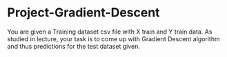 # Project-Gradient-Descent

You are given a Training dataset csv file with X train and Y train data. As studied in lecture, your task is to come up with Gradient Descent algorithm and thus predictions for the test dataset given.
